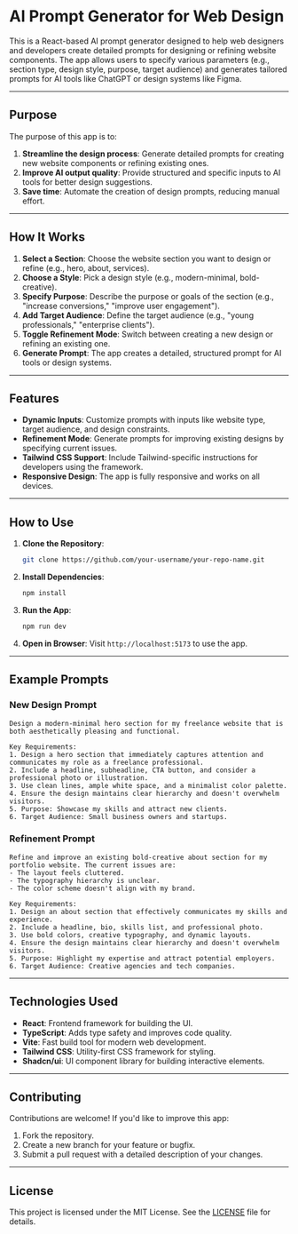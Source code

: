 # AI Prompt Generator for Web Design

This is a React-based AI prompt generator designed to help web designers and developers create detailed prompts for designing or refining website components. The app allows users to specify various parameters (e.g., section type, design style, purpose, target audience) and generates tailored prompts for AI tools like ChatGPT or design systems like Figma.

---

## **Purpose**
The purpose of this app is to:
1. **Streamline the design process**: Generate detailed prompts for creating new website components or refining existing ones.
2. **Improve AI output quality**: Provide structured and specific inputs to AI tools for better design suggestions.
3. **Save time**: Automate the creation of design prompts, reducing manual effort.

---

## **How It Works**
1. **Select a Section**: Choose the website section you want to design or refine (e.g., hero, about, services).
2. **Choose a Style**: Pick a design style (e.g., modern-minimal, bold-creative).
3. **Specify Purpose**: Describe the purpose or goals of the section (e.g., "increase conversions," "improve user engagement").
4. **Add Target Audience**: Define the target audience (e.g., "young professionals," "enterprise clients").
5. **Toggle Refinement Mode**: Switch between creating a new design or refining an existing one.
6. **Generate Prompt**: The app creates a detailed, structured prompt for AI tools or design systems.

---

## **Features**
- **Dynamic Inputs**: Customize prompts with inputs like website type, target audience, and design constraints.
- **Refinement Mode**: Generate prompts for improving existing designs by specifying current issues.
- **Tailwind CSS Support**: Include Tailwind-specific instructions for developers using the framework.
- **Responsive Design**: The app is fully responsive and works on all devices.

---

## **How to Use**
1. **Clone the Repository**:
   ```bash
   git clone https://github.com/your-username/your-repo-name.git
   ```
2. **Install Dependencies**:
   ```bash
   npm install
   ```
3. **Run the App**:
   ```bash
   npm run dev
   ```
4. **Open in Browser**:
   Visit `http://localhost:5173` to use the app.

---

## **Example Prompts**
### **New Design Prompt**
```
Design a modern-minimal hero section for my freelance website that is both aesthetically pleasing and functional.

Key Requirements:
1. Design a hero section that immediately captures attention and communicates my role as a freelance professional.
2. Include a headline, subheadline, CTA button, and consider a professional photo or illustration.
3. Use clean lines, ample white space, and a minimalist color palette.
4. Ensure the design maintains clear hierarchy and doesn't overwhelm visitors.
5. Purpose: Showcase my skills and attract new clients.
6. Target Audience: Small business owners and startups.
```

### **Refinement Prompt**
```
Refine and improve an existing bold-creative about section for my portfolio website. The current issues are:
- The layout feels cluttered.
- The typography hierarchy is unclear.
- The color scheme doesn't align with my brand.

Key Requirements:
1. Design an about section that effectively communicates my skills and experience.
2. Include a headline, bio, skills list, and professional photo.
3. Use bold colors, creative typography, and dynamic layouts.
4. Ensure the design maintains clear hierarchy and doesn't overwhelm visitors.
5. Purpose: Highlight my expertise and attract potential employers.
6. Target Audience: Creative agencies and tech companies.
```

---

## **Technologies Used**
- **React**: Frontend framework for building the UI.
- **TypeScript**: Adds type safety and improves code quality.
- **Vite**: Fast build tool for modern web development.
- **Tailwind CSS**: Utility-first CSS framework for styling.
- **Shadcn/ui**: UI component library for building interactive elements.

---

## **Contributing**
Contributions are welcome! If you'd like to improve this app:
1. Fork the repository.
2. Create a new branch for your feature or bugfix.
3. Submit a pull request with a detailed description of your changes.

---

## **License**
This project is licensed under the MIT License. See the [LICENSE](LICENSE) file for details.
